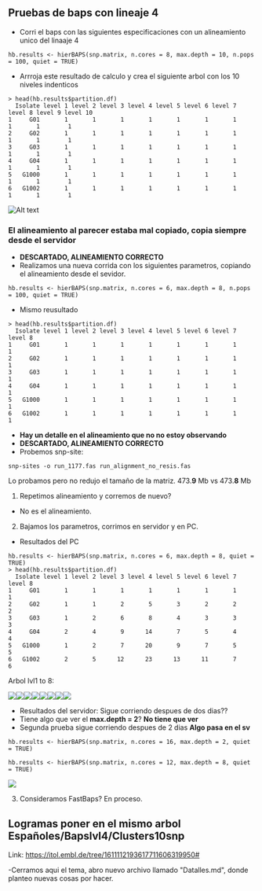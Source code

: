 ## Pruebas de baps con lineaje 4

- Corri el baps con las siguientes especificaciones con un alineamiento unico del linaaje 4
~~~
hb.results <- hierBAPS(snp.matrix, n.cores = 8, max.depth = 10, n.pops = 100, quiet = TRUE)
~~~

- Arrroja este resultado de calculo y crea el siguiente arbol con los 10 niveles indenticos
~~~
> head(hb.results$partition.df)
  Isolate level 1 level 2 level 3 level 4 level 5 level 6 level 7 level 8 level 9 level 10
1     G01       1       1       1       1       1       1       1       1       1        1
2     G02       1       1       1       1       1       1       1       1       1        1
3     G03       1       1       1       1       1       1       1       1       1        1
4     G04       1       1       1       1       1       1       1       1       1        1
5   G1000       1       1       1       1       1       1       1       1       1        1
6   G1002       1       1       1       1       1       1       1       1       1        1
~~~

![Alt text](https://github.com/TBmex/baps_1177_linnage4/blob/master/Rplot_lvl4_not_pops.jpeg)

### El alineamiento al parecer estaba mal copiado, copia siempre desde el servidor
- **DESCARTADO, ALINEAMIENTO CORRECTO**
- Realizamos una nueva corrida con los siguientes parametros, copiando el alineamiento desde el sevidor.
~~~
hb.results <- hierBAPS(snp.matrix, n.cores = 6, max.depth = 8, n.pops = 100, quiet = TRUE)
~~~
- Mismo reusultado
~~~
> head(hb.results$partition.df)
  Isolate level 1 level 2 level 3 level 4 level 5 level 6 level 7 level 8
1     G01       1       1       1       1       1       1       1       1
2     G02       1       1       1       1       1       1       1       1
3     G03       1       1       1       1       1       1       1       1
4     G04       1       1       1       1       1       1       1       1
5   G1000       1       1       1       1       1       1       1       1
6   G1002       1       1       1       1       1       1       1       1
~~~
- **Hay un detalle en el alineamiento que no no estoy observando**
- **DESCARTADO, ALINEAMIENTO CORRECTO**
- Probemos snp-site:
~~~
snp-sites -o run_1177.fas run_alignment_no_resis.fas
~~~
Lo probamos pero no redujo el tamaño de la matriz. 473.**9** Mb vs 473.**8** Mb

1. Repetimos alineamiento y corremos de nuevo?
- No es el alineamiento.
2. Bajamos los parametros, corrimos en servidor y en PC.
- Resultados del PC
~~~
hb.results <- hierBAPS(snp.matrix, n.cores = 6, max.depth = 8, quiet = TRUE)
> head(hb.results$partition.df)
  Isolate level 1 level 2 level 3 level 4 level 5 level 6 level 7 level 8
1     G01       1       1       1       1       1       1       1       1
2     G02       1       1       2       5       3       2       2       2
3     G03       1       2       6       8       4       3       3       3
4     G04       2       4       9      14       7       5       4       4
5   G1000       1       2       7      20       9       7       5       5
6   G1002       2       5      12      23      13      11       7       6
~~~
Arbol lvl1 to 8:

![](assets/README-a53cd1f4)![](assets/README-2c0ec8c6)![](assets/README-7682f812)![](assets/README-1f381fe1)![](assets/README-001ddcb9)![](assets/README-9a8a3807)![](assets/README-cdcf3aeb)![](assets/README-449bb773)

- Resultados del servidor: Sigue corriendo despues de dos dias??
- Tiene algo que ver el **max.depth = 2**? **No tiene que ver**
- Segunda prueba sigue corriendo despues de 2 dias **Algo pasa en el sv**
~~~
hb.results <- hierBAPS(snp.matrix, n.cores = 16, max.depth = 2, quiet = TRUE)

hb.results <- hierBAPS(snp.matrix, n.cores = 12, max.depth = 8, quiet = TRUE)
~~~

![](assets/README-d2210609.png)

3. Consideramos FastBaps? En proceso.

## Logramas poner en el mismo arbol Españoles/Bapslvl4/Clusters10snp

Link: https://itol.embl.de/tree/1611112193617711606319950#

-Cerramos aqui el tema, abro nuevo archivo llamado "Datalles.md", donde planteo nuevas cosas por hacer.
